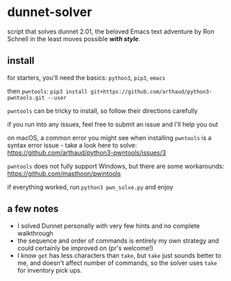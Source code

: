 # dunnet-solver
script that solves dunnet 2.01, the beloved Emacs text adventure by Ron Schnell in the least moves possible ***with style***.

## install

for starters, you'll need the basics: `python3`, `pip3`, `emacs`

then `pwntools`: `pip3 install git+https://github.com/arthaud/python3-pwntools.git --user`

`pwntools` can be tricky to install, so follow their directions carefully

if you run into any issues, feel free to submit an issue and I'll help you out

on macOS, a common error you might see when installing `pwntools` is a syntax error issue - take a look here to solve: https://github.com/arthaud/python3-pwntools/issues/3

`pwntools` does not fully support Windows, but there are some workarounds: https://github.com/masthoon/pwintools

if everything worked, run `python3 pwn_solve.py` and enjoy

## a few notes

- I solved Dunnet personally with very few hints and no complete walkthrough
- the sequence and order of commands is entirely my own strategy and could certainly be improved on (pr's welcome!)
- I know `get` has less characters than `take`, but `take` just sounds better to me, and doesn't affect number of commands, so the solver uses `take` for inventory pick ups.
